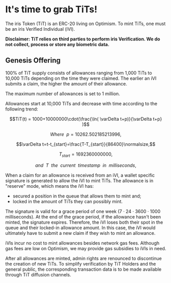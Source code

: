 # It's time to grab TiTs!

The iris Token (TiT) is an ERC-20 living on Optimism. To mint TiTs, one must be an iris Verified Individual (iVI).

**Disclaimer: TiT relies on third parties to perform iris Verification. We do not collect, process or store any biometric data.**

## Genesis Offering

100% of TiT supply consists of allowances ranging from 1,000 TiTs to 10,000 TiTs depending on the time they were claimed. The earlier an iVI submits a claim, the higher the amount of their allowance. 

The maximum number of allowances is set to 1 million. 

Allowances start at 10,000 TiTs and decrease with time according to the following trend:

$$TiT(t) =  1000+10000000\cdot(\frac{\ln( \varDelta t+p)}{\varDelta t+p} )$$

$$Where \enspace p=10262.502185213996,$$

$$\varDelta t=t-t_{start}=\frac{T-T_{start}}{86400}\normalsize,$$

$$T_{start}=1692360000000,$$

$$and\enspace T\enspace the\enspace current\enspace timestamp\enspace in\enspace milliseconds,$$



When a claim for an allowance is received from an iVI, a wallet specific signature is generated to allow the iVI to mint TiTs. The allowance is in "reserve" mode, which means the iVI has:
- secured a position in the queue that allows them to mint and;
- locked in the amount of TiTs they can possibly mint.

The signature is valid for a grace period of one week (7 · 24 · 3600 · 1000 milliseconds). At the end of the grace period, if the allowance hasn't been minted, the signature expires. Therefore, the iVI loses both their spot in the queue and their locked-in allowance amount. In this case, the iVI would ultimately have to submit a new claim if they wish to mint an allowance.

iVIs incur no cost to mint allowances besides network gas fees. Although gas fees are low on Optimism, we may provide gas subsidies to iVIs in need.

After all allowances are minted, admin rights are renounced to discontinue the creation of new TiTs. To simplify verification by TiT Holders and the general public, the corresponding transaction data is to be made available through TiT diffusion channels.